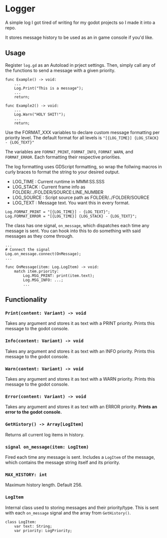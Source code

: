 
# Logger

A simple log I got tired of writing for my godot projects so I made it into a repo.

It stores message history to be used as an in game console if you'd like.

## Usage

Register ```log.gd``` as an Autoload in prject settings. Then, simply call any of the functions to send a message with a given priority.

```
func Example() -> void:
    ...
    Log.Print("This is a message");
    ...
    return;

func Example2() -> void:
    ...
    Log.Warn("HOLY SHIT!");
    ...
    return;
```

Use the FORMAT_XXX variables to declare custom message formatting per priority level. The default format for all levels is ```"[{LOG_TIME}] {LOG_STACK} - {LOG_TEXT}"```

The variables are ```FORMAT_PRINT```, ```FORMAT_INFO```, ```FORMAT_WARN```, and ```FORMAT_ERROR```. Each formatting their respective priorities.

The log formatting uses GDScript formatting, so wrap the follwing macros in curly braces to format the string to your desired output.

 - LOG_TIME : Current runtime in MMM:SS.SSS
 - LOG_STACK : Current frame info as FOLDER/../FOLDER/SOURCE:LINE_NUMBER
 - LOG_SOURCE : Script source path as FOLDER/../FOLDER/SOURCE
 - LOG_TEXT : Message text. You want this in every format.

```
Log.FORMAT_PRINT = "[{LOG_TIME}] - {LOG_TEXT}";
Log.FORMAT_ERROR = "[{LOG_TIME}] {LOG_STACK} - {LOG_TEXT}";
```

The class has one signal, ```on_message```, which dispatches each time any message is sent. You can hook into this to do something with said messages as they come through.

```
...
# Connect the signal
Log.on_message.connect(OnMessage);
...

func OnMessage(item: Log.LogItem) -> void:
    match item.priority:
        Log.MSG_PRINT: print(item.text);
        Log.MSG_INFO: ...;
        ...
```

## Functionality

### `Print(content: Variant) -> void`

Takes any argument and stores it as text with a PRINT priority. Prints this message to the godot console.

### `Info(content: Variant) -> void`

Takes any argument and stores it as text with an INFO priority. Prints this message to the godot console.

### `Warn(content: Variant) -> void`

Takes any argument and stores it as text with a WARN priority. Prints this message to the godot console.

### `Error(content: Variant) -> void`

Takes any argument and stores it as text with an ERROR priority. **Prints an error to the godot console.**

### `GetHistory() -> Array[LogItem]`

Returns all current log items in history.

### `signal on_message(item: LogItem)`

Fired each time any message is sent. Includes a `LogItem` of the message, which contains the message string itself and its priority.

### `MAX_HISTORY: int`

Maximum history length. Default 256.

### `LogItem`

Internal class used to storing messages and their priority/type. This is sent with each `on_message` signal and the array from `GetHistory()`.

```
class LogItem:
    var text: String;
    var priority: LogPriority;
```
